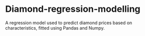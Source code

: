 # Diamond-regression-modelling
A regression model used to predict diamond prices based on characteristics, fitted using Pandas and Numpy.
